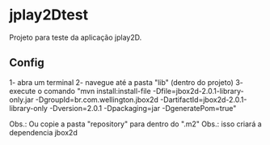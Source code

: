 # jplay2Dtest
Projeto para teste da aplicação jplay2D.

## Config
1- abra um terminal
2- navegue até a pasta "lib" (dentro do projeto)
3- execute o comando "mvn install:install-file -Dfile=jbox2d-2.0.1-library-only.jar -DgroupId=br.com.wellington.jbox2d -DartifactId=jbox2d-2.0.1-library-only -Dversion=2.0.1 -Dpackaging=jar -DgeneratePom=true"

Obs.: Ou copie a pasta "repository" para dentro do ".m2"
Obs.: isso criará a dependencia jbox2d
